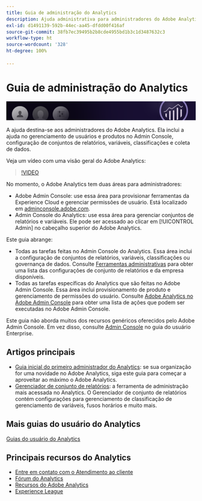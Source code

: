 ```yaml
---
title: Guia de administração do Analytics
description: Ajuda administrativa para administradores do Adobe Analytics, incluindo gerenciamento de usuários e produtos no Admin Console, configuração de conjuntos de relatórios, variáveis, classificações e coleta de dados.
exl-id: d1491139-592b-44ec-aa45-dfdd00f416af
source-git-commit: 38fb7ec39495b2b8cde4955bd1b3c1d3487632c3
workflow-type: ht
source-wordcount: '328'
ht-degree: 100%

---
```


# Guia de administração do Analytics

![Banner](/assets/doc_banner_admin.png)

A ajuda destina-se aos administradores do Adobe Analytics. Ela inclui a ajuda no gerenciamento de usuários e produtos no Admin Console, configuração de conjuntos de relatórios, variáveis, classificações e coleta de dados.

Veja um vídeo com uma visão geral do Adobe Analytics:

>[!VIDEO](https://video.tv.adobe.com/v/27429/?quality=12)

No momento, o Adobe Analytics tem duas áreas para administradores:

* Adobe Admin Console: use essa área para provisionar ferramentas da Experience Cloud e gerenciar permissões de usuário. Está localizado em [adminconsole.adobe.com](https://adminconsole.adobe.com).
* Admin Console do Analytics: use essa área para gerenciar conjuntos de relatórios e variáveis. Ele pode ser acessado ao clicar em [!UICONTROL Admin] no cabeçalho superior do Adobe Analytics.

Este guia abrange:

* Todas as tarefas feitas no Admin Console do Analytics. Essa área inclui a configuração de conjuntos de relatórios, variáveis, classificações ou governança de dados. Consulte [Ferramentas administrativas](admin/c-admin-tools.md) para obter uma lista das configurações de conjunto de relatórios e da empresa disponíveis.
* Todas as tarefas específicas do Analytics que são feitas no Adobe Admin Console. Essa área inclui provisionamento de produto e gerenciamento de permissões do usuário. Consulte [Adobe Analytics no Adobe Admin Console](admin-console/home.md) para obter uma lista de ações que podem ser executadas no Adobe Admin Console.

Este guia não aborda muitos dos recursos genéricos oferecidos pelo Adobe Admin Console. Em vez disso, consulte [Admin Console](https://helpx.adobe.com/br/enterprise/using/admin-console.html) no guia do usuário Enterprise.

## Artigos principais

* [Guia inicial do primeiro administrador do Analytics](admin-console/first-admin-guide.md): se sua organização for uma novidade no Adobe Analytics, siga este guia para começar a aproveitar ao máximo o Adobe Analytics.
* [Gerenciador de conjunto de relatórios](c-manage-report-suites/report-suites-admin.md): a ferramenta de administração mais acessada no Analytics. O Gerenciador de conjunto de relatórios contém configurações para gerenciamento de classificação de gerenciamento de variáveis, fusos horários e muito mais.

## Mais guias do usuário do Analytics

[Guias do usuário do Analytics](https://experienceleague.adobe.com/docs/analytics.html?lang=pt-BR)

## Principais recursos do Analytics

* [Entre em contato com o Atendimento ao cliente](https://helpx.adobe.com/br/contact/enterprise-support.ec.html)
* [Fórum do Analytics](https://experienceleaguecommunities.adobe.com/t5/adobe-analytics/ct-p/adobe-analytics-community?profile.language=pt)
* [Recursos do Adobe Analytics](https://experienceleaguecommunities.adobe.com/t5/adobe-analytics-discussions/adobe-analytics-resources/m-p/276666?profile.language=pt)
* [Experience League](https://experienceleague.adobe.com/?lang=pt-BR#home)
